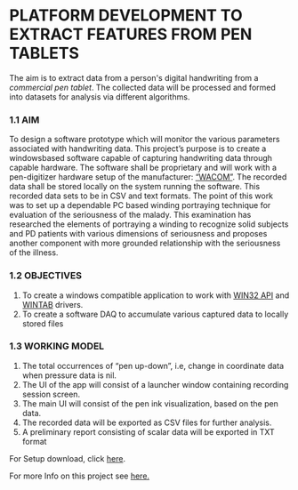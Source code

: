 # PLATFORM DEVELOPMENT TO EXTRACT  FEATURES FROM PEN TABLETS

The aim is to extract data from a person's digital handwriting  from a *commercial pen tablet*. The collected data will be processed and formed into datasets for analysis via different algorithms.
### 1.1 AIM
To design a software prototype which will monitor the various parameters associated with handwriting data. This project’s purpose is to create a windowsbased software capable of capturing handwriting data through capable hardware.
The software shall be proprietary and will work with a pen-digitizer hardware setup of the manufacturer: [“WACOM”](https://www.wacom.com/). The recorded data shall be stored locally on the system running the software. This recorded data sets to be in CSV and text formats. The point of this work was to set up a dependable PC based winding portraying technique for evaluation of the seriousness of the malady. This examination has
researched the elements of portraying a winding to recognize solid subjects and PD patients with various dimensions of seriousness and proposes another component
with more grounded relationship with the seriousness of the illness.

### 1.2  OBJECTIVES
1. To create a windows compatible application to work with [WIN32 API](https://en.wikibooks.org/wiki/C%2B%2B_Programming/Code/API/Win32) and [WINTAB](https://developer-docs.wacom.com/display/DevDocs/Developer+Documentation) drivers.
2. To create a software DAQ to accumulate various captured data to locally stored
files

### 1.3  WORKING MODEL  
1. The total occurrences of “pen up-down”, i.e, change in coordinate data when pressure data is nil.  
2. The UI of the app will consist of a launcher window containing recording session screen.  
3. The main UI will consist of the pen ink visualization, based on the pen data.  
4. The recorded data will be exported as CSV files for further analysis.  
5. A preliminary report consisting of scalar data will be exported in TXT format

For Setup download, click [here](https://github.com/souvikchakraborty98/WACOM/raw/master/Release.rar).

For more Info on this project see [here.](https://github.com/souvikchakraborty98/WACOM/blob/master/PROJECT%20REPORT.pdf)